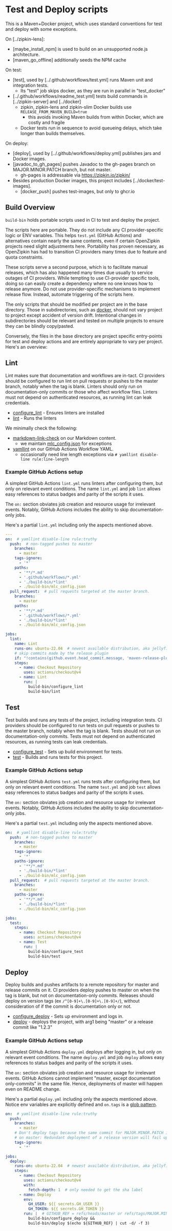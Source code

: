 # Test and Deploy scripts

This is a Maven+Docker project, which uses standard conventions for test and deploy with some
exceptions.

On [../zipkin-lens]:
* [maybe_install_npm] is used to build on an unsupported node.js architecture.
* [maven_go_offline] additionally seeds the NPM cache

On test:
* [test], used by [../.github/workflows/test.yml] runs Maven unit and integration tests.
  * Its "test" job skips docker, as they are run in parallel in "test_docker"
* [../.github/workflows/readme_test.yml] tests build commands in [../zipkin-server] and [../docker]
  * zipkin, zipkin-lens and zipkin-slim Docker builds use `RELEASE_FROM_MAVEN_BUILD=true`
    * this avoids invoking Maven builds from within Docker, which are costly and fragile
  * Docker tests run in sequence to avoid queueing delays, which take longer than builds themselves.

On deploy:
* [deploy], used by [../.github/workflows/deploy.yml] publishes jars and Docker images.
* [javadoc_to_gh_pages] pushes Javadoc to the gh-pages branch on MAJOR.MINOR.PATCH branch, but not master.
  * gh-pages is addressable via https://zipkin.io/zipkin/
* Besides production Docker images, this project includes [../docker/test-images].
  * [docker_push] pushes test-images, but only to ghcr.io

[//]: # (Below here should be standard for all projects)

## Build Overview
`build-bin` holds portable scripts used in CI to test and deploy the project.

The scripts here are portable. They do not include any CI provider-specific logic or ENV variables.
This helps `test.yml` (GitHub Actions) and alternatives contain nearly the same contents, even if
certain OpenZipkin projects need slight adjustments here. Portability has proven necessary, as
OpenZipkin has had to transition CI providers many times due to feature and quota constraints.

These scripts serve a second purpose, which is to facilitate manual releases, which has also
happened many times due usually to service outages of CI providers. While tempting to use
CI-provider specific tools, doing so can easily create a dependency where no one knows how to
release anymore. Do not use provider-specific mechanisms to implement release flow. Instead,
automate triggering of the scripts here.

The only scripts that should be modified per project are in the base directory. Those in
subdirectories, such as [docker](docker), should not vary project to project except accident of
version drift. Intentional changes in subdirectories should be relevant and tested on multiple
projects to ensure they can be blindly copy/pasted.

Conversely, the files in the base directory are project specific entry-points for test and deploy
actions and are entirely appropriate to vary per project. Here's an overview:

## Lint

Lint makes sure that documentation and workflows are in-tact. CI providers should be configured to
run lint on pull requests or pushes to the master branch, notably when the tag is blank. Linters
should only run on documentation-only commits or those who affect workflow files. Linters must not
depend on authenticated resources, as running lint can leak credentials.

* [configure_lint](configure_lint) - Ensures linters are installed
* [lint](lint) - Runs the linters

We minimally check the following:

* [markdown-link-check](https://github.com/tcort/markdown-link-check) on our Markdown content.
  * we maintain [mlc_config.json](mlc_config.json) for exceptions
* [yamllint](https://github.com/adrienverge/yamllint) on our GitHub Actions Workflow YAML.
  * occasionally need line length exceptions via `# yamllint disable-line rule:line-length`

### Example GitHub Actions setup

A simplest GitHub Actions `lint.yml` runs linters after configuring them, but only on relevant event
conditions. The name `lint.yml` and job `lint` allows easy references to status badges and parity of
the scripts it uses.

The `on:` section obviates job creation and resource usage for irrelevant events. Notably, GitHub
Actions includes the ability to skip documentation-only jobs.

Here's a partial `lint.yml` including only the aspects mentioned above.
```yaml
---
on:  # yamllint disable-line rule:truthy
  push:  # non-tagged pushes to master
    branches:
      - master
    tags-ignore:
      - '*'
    paths:
      - '**/*.md'
      - '.github/workflows/*.yml'
      - './build-bin/*lint'
      - ./build-bin/mlc_config.json
  pull_request:  # pull requests targeted at the master branch.
    branches:
      - master
    paths:
      - '**/*.md'
      - '.github/workflows/*.yml'
      - './build-bin/*lint'
      - ./build-bin/mlc_config.json

jobs:
  lint:
    name: Lint
    runs-on: ubuntu-22.04  # newest available distribution, aka jellyfish
    # skip commits made by the release plugin
    if: "!contains(github.event.head_commit.message, 'maven-release-plugin')"
    steps:
      - name: Checkout Repository
        uses: actions/checkout@v4
      - name: Lint
        run: |
          build-bin/configure_lint
          build-bin/lint
```

## Test

Test builds and runs any tests of the project, including integration tests. CI providers should be
configured to run tests on pull requests or pushes to the master branch, notably when the tag is
blank. Tests should not run on documentation-only commits. Tests must not depend on authenticated
resources, as running tests can leak credentials.

 * [configure_test](configure_test) - Sets up build environment for tests.
 * [test](test) - Builds and runs tests for this project.

### Example GitHub Actions setup

A simplest GitHub Actions `test.yml` runs tests after configuring them, but only on relevant event
conditions. The name `test.yml` and job `test` allows easy references to status badges and parity of
the scripts it uses.

The `on:` section obviates job creation and resource usage for irrelevant events. Notably, GitHub
Actions includes the ability to skip documentation-only jobs.

Here's a partial `test.yml` including only the aspects mentioned above.
```yaml
on:  # yamllint disable-line rule:truthy
  push:  # non-tagged pushes to master
    branches:
      - master
    tags-ignore:
      - '*'
    paths-ignore:
      - '**/*.md'
      - './build-bin/*lint'
      - ./build-bin/mlc_config.json
  pull_request:  # pull requests targeted at the master branch.
    branches:
      - master
    paths-ignore:
      - '**/*.md'
      - './build-bin/*lint'
      - ./build-bin/mlc_config.json

jobs:
  test:
    steps:
      - name: Checkout Repository
        uses: actions/checkout@v4
      - name: Test
        run: |
          build-bin/configure_test
          build-bin/test
```

## Deploy

Deploy builds and pushes artifacts to a remote repository for master and release commits on it. CI
providers deploy pushes to master on when the tag is blank, but not on documentation-only commits.
Releases should deploy on version tags (ex `/^[0-9]+\.[0-9]+\.[0-9]+/`), without consideration of if
the commit is documentation only or not.

 * [configure_deploy](configure_deploy) - Sets up environment and logs in.
 * [deploy](deploy) - deploys the project, with arg1 being "master" or a release commit like "1.2.3"

### Example GitHub Actions setup

A simplest GitHub Actions `deploy.yml` deploys after logging in, but only on relevant event
conditions. The name `deploy.yml` and job `deploy` allows easy references to status badges and
parity of the scripts it uses.

The `on:` section obviates job creation and resource usage for irrelevant events. GitHub Actions
cannot implement "master, except documentation only-commits" in the same file. Hence, deployments of
master will happen even on README change.

Here's a partial `deploy.yml` including only the aspects mentioned above. Notice env variables are
explicitly defined and `on.tags` is a [glob pattern](https://docs.github.com/en/free-pro-team@latest/actions/reference/workflow-syntax-for-github-actions#filter-pattern-cheat-sheet).

```yaml
on:  # yamllint disable-line rule:truthy
  push:
    branches:
      - master
    # Don't deploy tags because the same commit for MAJOR.MINOR.PATCH is also
    # on master: Redundant deployment of a release version will fail uploading.
    tags-ignore:
      - '*'

jobs:
  deploy:
    runs-on: ubuntu-22.04  # newest available distribution, aka jellyfish
    steps:
      - name: Checkout Repository
        uses: actions/checkout@v4
        with:
          fetch-depth: 1  # only needed to get the sha label
      - name: Deploy
        env:
          GH_USER: ${{ secrets.GH_USER }}
          GH_TOKEN: ${{ secrets.GH_TOKEN }}
        run: |  # GITHUB_REF = refs/heads/master or refs/tags/MAJOR.MINOR.PATCH
          build-bin/configure_deploy &&
          build-bin/deploy $(echo ${GITHUB_REF} | cut -d/ -f 3)
```
